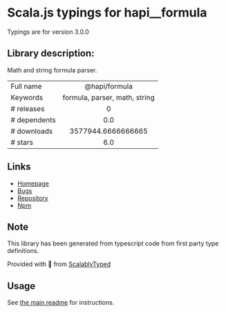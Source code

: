 
# Scala.js typings for hapi__formula

Typings are for version 3.0.0

## Library description:
Math and string formula parser.

|                    |                 |
| ------------------ | :-------------: |
| Full name          | @hapi/formula |
| Keywords           | formula, parser, math, string |
| # releases         | 0 |
| # dependents       | 0.0 |
| # downloads        | 3577944.6666666665 |
| # stars            | 6.0 |

## Links
- [Homepage](https://github.com/hapijs/formula#readme)
- [Bugs](https://github.com/hapijs/formula/issues)
- [Repository](https://github.com/hapijs/formula)
- [Npm](https://www.npmjs.com/package/%40hapi%2Fformula)
    


## Note
This library has been generated from typescript code from first party type definitions.

Provided with :purple_heart: from [ScalablyTyped](https://github.com/oyvindberg/ScalablyTyped)

## Usage
See [the main readme](../../readme.md) for instructions.


